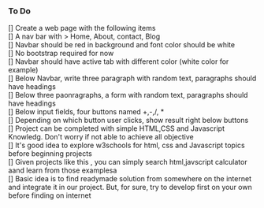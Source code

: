 ### To Do  

[] Create a  web page with the following items  
[] A nav bar with > Home, About, contact, Blog   
[] Navbar should be red in background and font color should be white    
[] No bootstrap required for now    
[] Navbar should have active tab with different color (white color for example)    
[] Below Navbar, write three paragraph with random text, paragraphs should have headings  
[] Below three paonragraphs, a form with random text, paragraphs should have headings    
[] Below  input fields, four buttons named +,-,/, *  
[] Depending on which button user clicks, show result right below buttons  
[] Project can be completed with simple HTML,CSS and Javascript Knowledg. Don't worry if not able to achieve all objective  
[] It's good idea to explore w3schools for html, css and Javascript topics before beginning projects    
[] Given projects like this , you can simply search html,javscript calculator aand learn from those examplesa  
[] Basic idea is to find readymade solution from somewhere on the internet and integrate it in our project. But, for sure, try to develop first on your own before finding on internet  
